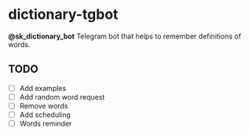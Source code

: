 # dictionary-tgbot

**@sk_dictionary_bot**
Telegram bot that helps to remember definitions of words.

## TODO

- [ ] Add examples
- [ ] Add random word request
- [ ] Remove words
- [ ] Add scheduling
- [ ] Words reminder
